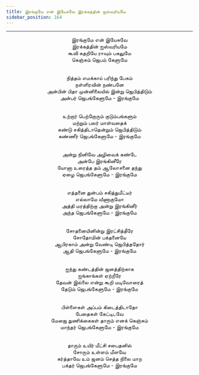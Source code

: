 ```yaml
---
title: இரங்குமே என் இயேசுவே இரக்கத்தின் ஐஸ்வரியமே
sidebar_position: 164
---
```


---
<center>
இரங்குமே என் இயேசுவே<br/>
இரக்கத்தின் ஐஸ்வரியமே<br/>
கூவி கதறியே ராவும் பகலுமே<br/>
கெஞ்சும் ஜெபம் கேளுமே<br/><br/>

நித்தம் எமக்காய் பரிந்து பேசும்<br/>
நள்ளிரவின் நண்பனே<br/>
அன்பின் பிதா முன்னிலையில் இன்று ஜெபித்திடும்<br/>
அன்பர் ஜெபங்கேளுமே                - இரங்குமே<br/><br/>

உற்றார் பெற்றோரும் குடும்பங்களும்<br/>
மற்றும் பலர் மாள்வதைக்<br/>
கண்டு சகித்திடாதென்றும் ஜெபித்திடும்<br/>
கண்ணீர் ஜெபங்கேளுமே                - இரங்குமே<br/><br/>

அன்று நினிவே அழிவைக் கண்டே<br/>
அன்பே இரங்கினீரே<br/>
யோனா உரைத்த தம் ஆலோசனை தந்து<br/>
ஏழை ஜெபங்கேளுமே                - இரங்குமே<br/><br/>

எத்தனை துன்பம் சகித்துமீட்டீர்<br/>
எல்லாமே வீணாகுமோ<br/>
அத்தி மரத்திற்கு அன்று இரங்கினீர்<br/>
அந்த ஜெபங்கேளுமே                - இரங்குமே<br/><br/>

சோதனையினின்று இரட்சித்தீரே<br/>
சோதோமின் பக்தனையே<br/>
ஆபிரகாம் அன்று வேண்டி ஜெபித்ததோர்<br/>
ஆதி ஜெபங்கேளுமே                    - இரங்குமே<br/><br/>

ஐந்து கண்டத்தின் ஜனத்திற்காக<br/>
ஐங்காங்கள் ஏற்றீரே<br/>
தேவன் இல்லை என்று கூறி மடிவோரைத்<br/>
தேடும் ஜெபங்கேளுமே                - இரங்குமே<br/><br/>

பிள்ளைகள் அப்பம் கிடைத்திடாதோ<br/>
பேதைகள் கேட்டிடவே<br/>
மேஜை துணிக்கைகள் தாரும் எனக் கெஞ்சும்<br/>
மாந்தர் ஜெபங்கேளுமே                - இரங்குமே<br/><br/>

தாரும் உயிர் மீட்சி சபைதனில்<br/>
சோரும் உள்ளம் மீளவே<br/>
கர்த்தாவே உம் ஜனம் செத்த நிலை மாற<br/>
பக்தர் ஜெபங்கேளுமே                - இரங்குமே
</center>